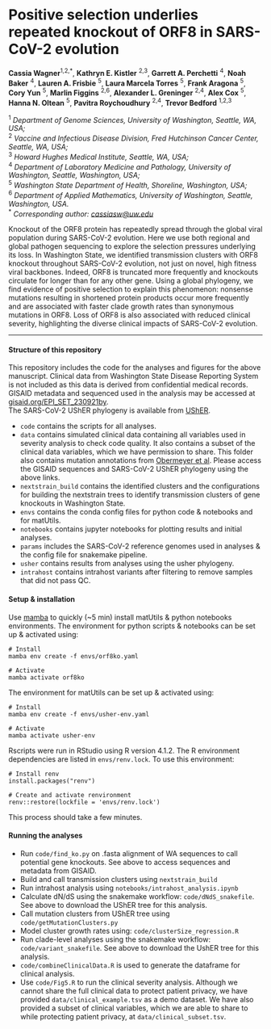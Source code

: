# Positive selection underlies repeated knockout of ORF8 in SARS-CoV-2 evolution

**Cassia Wagner**<sup>1,2,*</sup>, **Kathryn E. Kistler** <sup>2,3</sup>, **Garrett A. Perchetti** <sup>4</sup>, **Noah Baker** <sup>4</sup>, **Lauren A. Frisbie** <sup>5</sup>, **Laura Marcela Torres** <sup>5</sup>, **Frank Aragona** <sup>5</sup>, **Cory Yun** <sup>5</sup>, **Marlin Figgins** <sup>2,6</sup>, **Alexander L. Greninger** <sup>2,4</sup>,   **Alex Cox** <sup>5</sup>, **Hanna N. Oltean** <sup>5</sup>, **Pavitra Roychoudhury** <sup>2,4</sup>, **Trevor Bedford** <sup>1,2,3</sup> <br />

<sup>1</sup> *Department of Genome Sciences, University of Washington, Seattle, WA, USA;* <br />
<sup>2</sup> *Vaccine and Infectious Disease Division, Fred Hutchinson Cancer Center, Seattle, WA, USA;* <br />
<sup>3</sup> *Howard Hughes Medical Institute, Seattle, WA, USA;* <br />
<sup>4</sup> *Department of Laboratory Medicine and Pathology, University of Washington, Seattle, Washington, USA;* <br />
<sup>5</sup> *Washington State Department of Health, Shoreline, Washington, USA;* <br />
<sup>6</sup> *Department of Applied Mathematics, University of Washington, Seattle, Washington, USA.* <br />
<sup>*</sup> *Corresponding author: cassiasw@uw.edu* <br />

Knockout of the ORF8 protein has repeatedly spread through the global viral population during SARS-CoV-2 evolution. Here we use both regional and global pathogen sequencing to explore the selection pressures underlying its loss. In Washington State, we identified transmission clusters with ORF8 knockout throughout SARS-CoV-2 evolution, not just on novel, high fitness viral backbones. Indeed, ORF8 is truncated more frequently and knockouts circulate for longer than for any other gene. Using a global phylogeny, we find evidence of positive selection to explain this phenomenon: nonsense mutations resulting in shortened protein products occur more frequently and are associated with faster clade growth rates than synonymous mutations in ORF8. Loss of ORF8 is also associated with reduced clinical severity, highlighting the diverse clinical impacts of SARS-CoV-2 evolution.

---

#### Structure of this repository
This repository includes the code for the analyses and figures for the above manuscript.
Clinical data from Washington State Disease Reporting System is not included as this data is derived from confidential medical records.
GISAID metadata and sequenced used in the analysis may be accessed at [gisaid.org/EPI_SET_230921by](https://www.epicov.org/epi3/epi_set/EPI_SET_230921by?main=true).  
The SARS-CoV-2 UShER phylogeny is available from [UShER](http://hgdownload.soe.ucsc.edu/goldenPath/wuhCor1/UShER_SARS-CoV-2/2023/05/01).
- `code` contains the scripts for all analyses.
- `data` contains simulated clinical data containing all variables used in severity analysis to check code quality. It also contains a subset of the clinical data variables, which we have permission to share. This folder also contains mutation annotations from [Obermeyer et al](https://www.science.org/doi/full/10.1126/science.abm1208). Please access the GISAID sequences and SARS-CoV-2 UShER phylogeny using the above links.
- `nextstrain_build` contains the identified clusters and the configurations for building the nextstrain trees to identify transmission clusters of gene knockouts in Washington State.
- `envs` contains the conda config files for python code & notebooks and for matUtils.
- `notebooks` contains jupyter notebooks for plotting results and initial analyses.
- `params` includes the SARS-CoV-2 reference genomes used in analyses & the config file for snakemake pipeline.
- `usher` contains results from analyses using the usher phylogeny.
- `intrahost` contains intrahost variants after filtering to remove samples that did not pass QC.

#### Setup & installation
Use [mamba](https://anaconda.org/conda-forge/mamba) to quickly (~5 min) install matUtils & python notebooks environments.
The environment for python scripts & notebooks can be set up & activated using:
```
# Install
mamba env create -f envs/orf8ko.yaml

# Activate
mamba activate orf8ko
```
The environment for matUtils can be set up & activated using:
```
# Install
mamba env create -f envs/usher-env.yaml

# Activate
mamba activate usher-env
```

Rscripts were run in RStudio using R version 4.1.2. The R environment dependencies are listed in `envs/renv.lock`. To use this environment:
```
# Install renv
install.packages("renv")

# Create and activate renvironment
renv::restore(lockfile = 'envs/renv.lock')
```
This process should take a few minutes.

#### Running the analyses
- Run `code/find_ko.py` on .fasta alignment of WA sequences to call potential gene knockouts. See above to access sequences and metadata from GISAID. 
- Build and call transmission clusters using `nextstrain_build`
- Run intrahost analysis using `notebooks/intrahost_analysis.ipynb`
- Calculate dN/dS using the snakemake workflow: `code/dNdS_snakefile`. See above to download the UShER tree for this analysis.
- Call mutation clusters from UShER tree using `code/getMutationClusters.py`
- Model cluster growth rates using: `code/clusterSize_regression.R`
- Run clade-level analyses using the snakemake workflow: `code/variant_snakefile`. See above to download the UshER tree for this analysis.
- `code/combineClinicalData.R` is used to generate the dataframe for clinical analysis.
- Use `code/Fig5.R` to run the clinical severity analysis. Although we cannot share the full clinical data to protect patient privacy, we have provided `data/clinical_example.tsv` as a demo dataset. We have also provided a subset of clinical variables, which we are able to share to while protecting patient privacy, at `data/clinical_subset.tsv`.
